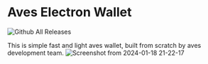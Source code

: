 # Aves Electron Wallet
![Github All Releases](https://img.shields.io/github/downloads/Aves-Project/aves-wallet/total.svg)

This is simple fast and light aves wallet, built from scratch by aves development team.
![Screenshot from 2024-01-18 21-22-17](https://github.com/Aves-Project/aves-wallet/assets/62844491/b66039b5-779c-4e1b-b1e5-a53f63dd995c)
